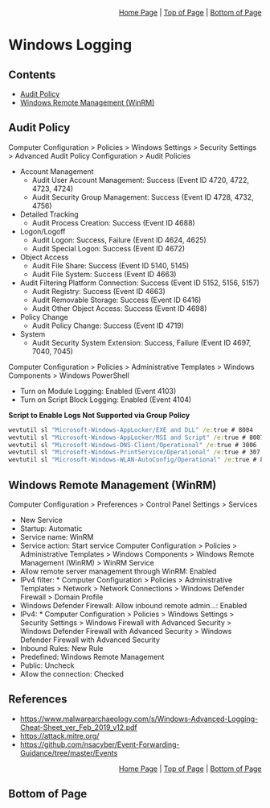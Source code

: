 <p align="right">
  <a href="/windows-logging/README.md">Home Page</a> |
  <a href="/windows-logging/README.md#contents">Top of Page</a> |
  <a href="/windows-logging/README.md#bottom-of-page">Bottom of Page</a>
</p>

# Windows Logging 

## Contents
* [Audit Policy](#audit-policy)
* [Windows Remote Management (WinRM)](#windows-remote-management-winrm)

## Audit Policy
Computer Configuration > Policies > Windows Settings > Security Settings > Advanced Audit Policy Configuration > Audit Policies
* Account Management
  * Audit User Account Management: Success (Event ID 4720, 4722, 4723, 4724)
  * Audit Security Group Management: Success (Event ID 4728, 4732, 4756)
* Detailed Tracking
  * Audit Process Creation: Success (Event ID 4688)
* Logon/Logoff
  * Audit Logon: Success, Failure (Event ID 4624, 4625)
  * Audit Special Logon: Success (Event ID 4672)
* Object Access
  * Audit File Share: Success (Event ID 5140, 5145)
  * Audit File System: Success (Event ID 4663)
* Audit Filtering Platform Connection: Success (Event ID 5152, 5156, 5157)
  * Audit Registry: Success (Event ID 4663)
  * Audit Removable Storage: Success (Event ID 6416)
  * Audit Other Object Access: Success (Event ID 4698)
* Policy Change
  * Audit Policy Change: Success (Event ID 4719)
* System
  * Audit Security System Extension: Success, Failure (Event ID 4697, 7040, 7045)

Computer Configuration > Policies > Administrative Templates > Windows Components > Windows PowerShell
* Turn on Module Logging: Enabled (Event 4103)
* Turn on Script Block Logging: Enabled (Event 4104)

**Script to Enable Logs Not Supported via Group Policy**
```cmd
wevtutil sl "Microsoft-Windows-AppLocker/EXE and DLL" /e:true # 8004 
wevtutil sl "Microsoft-Windows-AppLocker/MSI and Script" /e:true # 8007
wevtutil sl "Microsoft-Windows-DNS-Client/Operational" /e:true # 3006
wevtutil sl "Microsoft-Windows-PrintService/Operational" /e:true # 307
wevtutil sl "Microsoft-Windows-WLAN-AutoConfig/Operational" /e:true # 8001/2
```

## Windows Remote Management (WinRM)
Computer Configuration > Preferences > Control Panel Settings > Services
  * New Service
  * Startup: Automatic
  * Service name: WinRM
  * Service action: Start service
Computer Configuration > Policies > Administrative Templates > Windows Components > Windows Remote Management (WinRM) > WinRM Service
  * Allow remote server management through WinRM: Enabled
  * IPv4 filter: *
Computer Configuration > Policies > Administrative Templates > Network > Network Connections > Windows Defender Firewall > Domain Profile
  * Windows Defender Firewall: Allow inbound remote admin…: Enabled
  * IPv4: *
Computer Configuration > Policies > Windows Settings > Security Settings > Windows Firewall with Advanced Security > Windows Defender Firewall with Advanced Security > Windows Defender Firewall with Advanced Security
  * Inbound Rules: New Rule
  * Predefined:  Windows Remote Management
  * Public: Uncheck
  * Allow the connection: Checked

## References
* https://www.malwarearchaeology.com/s/Windows-Advanced-Logging-Cheat-Sheet_ver_Feb_2019_v12.pdf 
* https://attack.mitre.org/ 
* https://github.com/nsacyber/Event-Forwarding-Guidance/tree/master/Events 

<p align="right">
  <a href="/windows-logging/README.md">Home Page</a> |
  <a href="/windows-logging/README.md#contents">Top of Page</a> |
  <a href="/windows-logging/README.md#bottom-of-page">Bottom of Page</a>
</p>

## Bottom of Page
